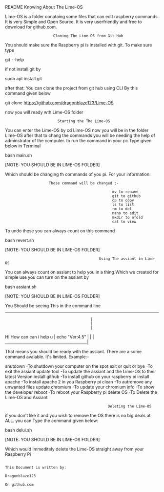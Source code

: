 README
                            Knowing About The Lime-OS
             
 Lime-OS is a folder conataing some files that can edit raspberry commands.
 It is very Simple and Open Source.  It is very userfriendly and free to 
 download for github.com. 
      
                
                
                          Cloning The Lime-OS from Git Hub
 
 You should make sure the Raspberry pi is installed with git. To make sure type
 
 git --help
 
 if not install git by
 
 sudo apt install git
 
 after that:
 You can clone the project from git hub using CLI By this command given below
 
 git clone https://github.com/dragonblaze123/Lime-OS
 
 now you will ready wth Lime-OS folder
 
                            Starting the The Lime-OS  
                            
 You can enter the Lime-OS by 
 cd Lime-OS
 now you will be in the folder Lime-OS after that to chang the commands you
 will be needing the help of adminstrator of the computer. to run the command
 in your pc Type given below in Terminal
 
 bash main.sh 
 
 [NOTE: YOU SHOULD BE IN LIME-OS FOLDER]
 
 Which should be changing th commands of you  pi.
 For your information:
                       
                        These command will be changed :-
                        
                                                     mv to rename
                                                     git to github
                                                     cp to copy
                                                     ls to list
                                                     rm to del
                                                     nano to edit
                                                     mkdir to nfold
                                                     cat to view
                                                                                       
To undo these you can always count on this command

bash revert.sh

 [NOTE: YOU SHOULD BE IN LIME-OS FOLDER]
 
                                               Using The assiant in Lime-OS
                                               
You can always count on assiant to help you in a thing.Which we created for simple use
you can turn on the assiant by

bash assiant.sh

  [NOTE: YOU SHOULD BE IN LIME-OS FOLDER]
  
  You Should be seeing This in the command line
  
 __________________________________________
                                           |                             
                                           |
                                           |                                                                     
 Hi How can can i help u                   |
echo "Ver:4.5"                             |
<Waiting for response>                     |
                                           |
 __________________________________________|       
  
  That means you should be ready with the assiant.
  There are a some command avalable. It's limited.
  Example:-
  
  shutdown                              -To shutdown your computer on the spot
  exit or quit or bye                   -To exit the  assiant
  update tool                           -To update the assiant and the Lime-OS to their latest Version
  install github                        -To install github on your raspberry pi
  install apache                        -To install apache 2 in you Raspberry pi
  clean                                 -To autremove any unwanted files 
  update chromium                       -To update your chromium
  info                                  -To show the developer
  reboot                                -To reboot your Raspberry pi
  delete OS                             -To Delete the Lime-OS and Assiant

                                                   Deleting the Lime-OS
                                                   
if you don't like it and you wish to remove the OS there is no big deals at ALL.
you can Type the command given below:

bash delui.sh

[NOTE: YOU SHOULD BE IN LIME-OS FOLDER]

Which would Immeditely delete the Lime-OS straight away from your Raspberry Pi


                                                                                                This Document is written by:
                                                                                                              Dragonblaze123
                                                                                                      On github.com




  
                    
 
  

 
 
                
                
                
                
                
                
                
                
                
                
                
              
